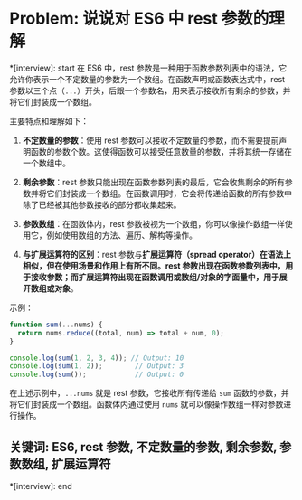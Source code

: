 # Problem: 说说对 ES6 中 rest 参数的理解

*[interview]: start
在 ES6 中，rest 参数是一种用于函数参数列表中的语法，它允许你表示一个不定数量的参数为一个数组。在函数声明或函数表达式中，rest 参数以三个点（`...`）开头，后跟一个参数名，用来表示接收所有剩余的参数，并将它们封装成一个数组。

主要特点和理解如下：

1. **不定数量的参数**：使用 rest 参数可以接收不定数量的参数，而不需要提前声明函数的参数个数。这使得函数可以接受任意数量的参数，并将其统一存储在一个数组中。

2. **剩余参数**：rest 参数只能出现在函数参数列表的最后，它会收集剩余的所有参数并将它们封装成一个数组。在函数调用时，它会将传递给函数的所有参数中除了已经被其他参数接收的部分都收集起来。

3. **参数数组**：在函数体内，rest 参数被视为一个数组，你可以像操作数组一样使用它，例如使用数组的方法、遍历、解构等操作。

4. **与扩展运算符的区别**：rest 参数与**扩展运算符（spread operator）**在语法上相似，但在使用场景和作用上有所不同。**rest 参数出现在函数参数列表中**，用于接收参数；而**扩展运算符出现在函数调用或数组/对象的字面量中，用于展开数组或对象**。

示例：
```javascript
function sum(...nums) {
  return nums.reduce((total, num) => total + num, 0);
}

console.log(sum(1, 2, 3, 4)); // Output: 10
console.log(sum(1, 2));        // Output: 3
console.log(sum());            // Output: 0
```

在上述示例中，`...nums` 就是 rest 参数，它接收所有传递给 `sum` 函数的参数，并将它们封装成一个数组。函数体内通过使用 `nums` 就可以像操作数组一样对参数进行操作。

## 关键词: ES6, rest 参数, 不定数量的参数, 剩余参数, 参数数组, 扩展运算符
*[interview]: end
